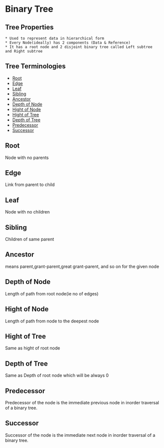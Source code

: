 # Binary Tree
## Tree Properties
	* Used to represent data in hierarchical form
	* Every Node(ideally) has 2 components (Data & Reference)
	* It has a root node and 2 disjoint binary tree called Left subtree and Right subtree

## Tree Terminologies
* [Root](#root)		
* [Edge](#edge)				
* [Leaf](#leaf)		
* [Sibling](#sibling)		
* [Ancestor](#ancestor)		
* [Depth of Node](#depth-of-node)		
* [Hight of Node](#hight-of-node)	
* [Hight of Tree](#hight-of-tree)	
* [Depth of Tree](#depth-of-tree)		
* [Predecessor](#predecessor)		
* [Successor](#successor)

## Root
 Node with no parents<br> 
## Edge
 Link from parent to child <br> 
## Leaf
 Node with no children <br> 
## Sibling
 Children of same parent<br>  
## Ancestor
 means parent,grant-parent,great grant-parent, and so on for the given node<br> 	
## Depth of Node
 Length of path from root node(ie no of edges)	<br> 
## Hight of Node
 Length of path from node to the deepest node<br>  
## Hight of Tree
 Same as hight of root node <br> 
## Depth of Tree
 Same as Depth of root node which will be always 0<br> 
## Predecessor
 Predecessor of the node is the immediate previous node in inorder traversal of a binary tree.<br> 
## Successor
 Successor of the node is the immediate next node in inorder traversal of a binary tree.<br> 


	
		
	
	
